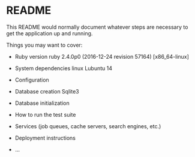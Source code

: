 # README

This README would normally document whatever steps are necessary to get the
application up and running.

Things you may want to cover:

* Ruby version ruby 2.4.0p0 (2016-12-24 revision 57164) [x86_64-linux]

* System dependencies linux Lubuntu 14

* Configuration

* Database creation Sqlite3

* Database initialization

* How to run the test suite

* Services (job queues, cache servers, search engines, etc.)

* Deployment instructions

* ...
